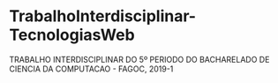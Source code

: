 # TrabalhoInterdisciplinar-TecnologiasWeb

TRABALHO INTERDISCIPLINAR DO 5º PERIODO DO BACHARELADO DE CIENCIA DA COMPUTACAO - FAGOC, 2019-1
